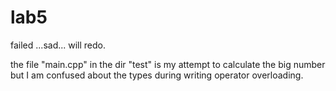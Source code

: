 # lab5
failed ...sad...
will redo.

the file "main.cpp" in the dir "test"
is my attempt to calculate the big number
but I am confused about the types during writing operator overloading.
